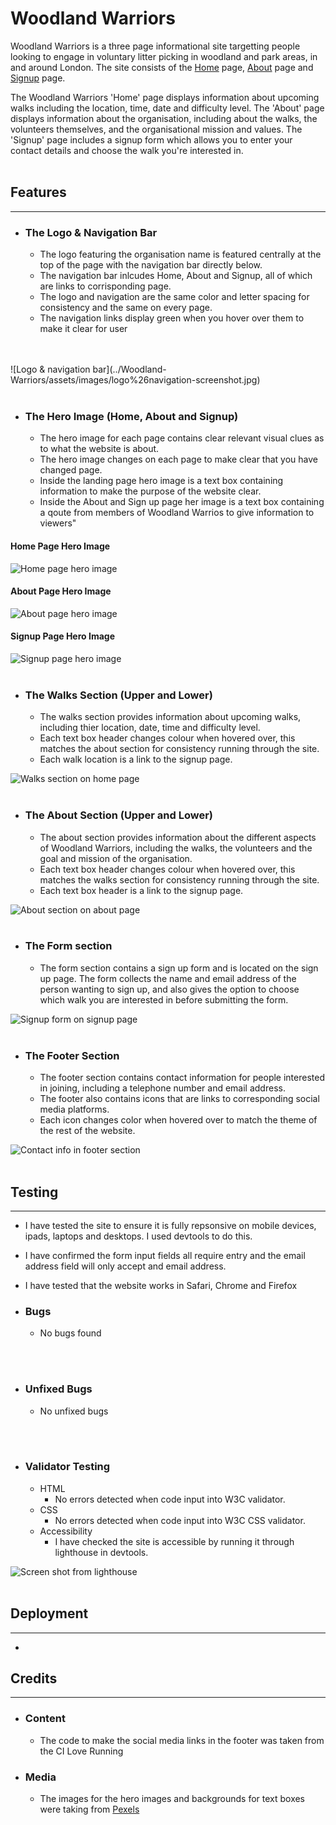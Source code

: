 # Woodland Warriors
Woodland Warriors is a three page informational site targetting people looking to engage in voluntary litter picking in woodland and park areas, in and around London. The site consists of the [Home]() page, [About]() page and [Signup]() page. 

The Woodland Warriors 'Home' page displays information about upcoming walks including the location, time, date and difficulty level. The 'About' page displays information about the organisation, including about the walks, the volunteers themselves, and the organisational mission and values. The 'Signup' page includes a signup form which allows you to enter your contact details and choose the walk you're interested in. 
<br>
<br>

## Features
<hr>

- ### The Logo & Navigation Bar

    - The logo featuring the organisation name is featured centrally at the top of the page with the navigation bar directly below.
    - The navigation bar inlcudes Home, About and Signup, all of which are links to corrisponding page.
    - The logo and navigation are the same color and letter spacing for consistency and the same on every page.
    - The navigation links display green when you hover over them to make it clear for user
<br>
<br>
    ![Logo & navigation bar](../Woodland-Warriors/assets/images/logo%26navigation-screenshot.jpg)
<br>
<br>

- ### The Hero Image (Home, About and Signup)

    - The hero image for each page contains clear relevant visual clues as to what the website is about. 
    - The hero image changes on each page to make clear that you have changed page. 
    - Inside the landing page hero image is a text box containing information to make the purpose of the website clear.
    - Inside the About and Sign up page her image is a text box containing a qoute from members of Woodland Warrios to give information to viewers"

#### Home Page Hero Image
![Home page hero image](../Woodland-Warriors/assets/images/hero-image-home-screenshot.jpg)

#### About Page Hero Image
![About page hero image](../Woodland-Warriors/assets/images/hero-image-about-screenshot.jpg)

#### Signup Page Hero Image
![Signup page hero image](../Woodland-Warriors/assets/images/hero-image-signup-screenshot.jpg)
<br>
<br>

- ### The Walks Section (Upper and Lower)
    - The walks section provides information about upcoming walks, including thier location, date, time and difficulty level.
    - Each text box header changes colour when hovered over, this matches the about section for consistency running through the site.
    - Each walk location is a link to the signup page. 

![Walks section on home page](../Woodland-Warriors/assets/images/'walks'-section-screenshot.jpg)
<br>
<br>

- ### The About Section (Upper and Lower)
    - The about section provides information about the different aspects of Woodland Warriors, including the walks, the volunteers and the goal and mission of the organisation.
    - Each text box header changes colour when hovered over, this matches the walks section for consistency running through the site.
    - Each text box header is a link to the signup page. 

![About section on about page](../Woodland-Warriors/assets/images/about-section-screenshot.jpg)
<br>
<br>

- ### The Form section
    - The form section contains a sign up form and is located on the sign up page. The form collects the name and email address of the person wanting to sign up, and also gives the option to choose which walk you are interested in before submitting the form. 

![Signup form on signup page](../Woodland-Warriors/assets/images/signup-form-screenshot.jpg)
<br>
<br>

- ### The Footer Section
    - The footer section contains contact information for people interested in joining, including a telephone number and email address. 
    - The footer also contains icons that are links to corresponding social media platforms.
    - Each icon changes color when hovered over to match the theme of the rest of the website. 

![Contact info in footer section](../Woodland-Warriors/assets/images/footer-screenshot.jpg)
<br>
<br>

## Testing
<hr>

- I have tested the site to ensure it is fully repsonsive on mobile devices, ipads, laptops and desktops. I used devtools to do this. 

- I have confirmed the form input fields all require entry and the email address field will only accept and email address. 

- I have tested that the website works in Safari, Chrome and Firefox


- ### Bugs
    - No bugs found
<br>
<br>

- ### Unfixed Bugs
    - No unfixed bugs
<br>
<br>

- ### Validator Testing
    - HTML
        - No errors detected when code input into W3C validator.
    - CSS 
        - No errors detected when code input into W3C CSS validator.
    - Accessibility 
        - I have checked the site is accessible by running it through lighthouse in devtools.


![Screen shot from lighthouse](../Woodland-Warriors/assets/images/lighthouse-score-screenshot.jpg)
<br>
<br>


## Deployment
<hr>

- 

## Credits
<hr>

- ### Content
    - The code to make the social media links in the footer was taken from the CI Love Running


- ### Media
    - The images for the hero images and backgrounds for text boxes were taking from [Pexels](https://www.pexels.com/search/web%20developer/)
<br>
<br>




